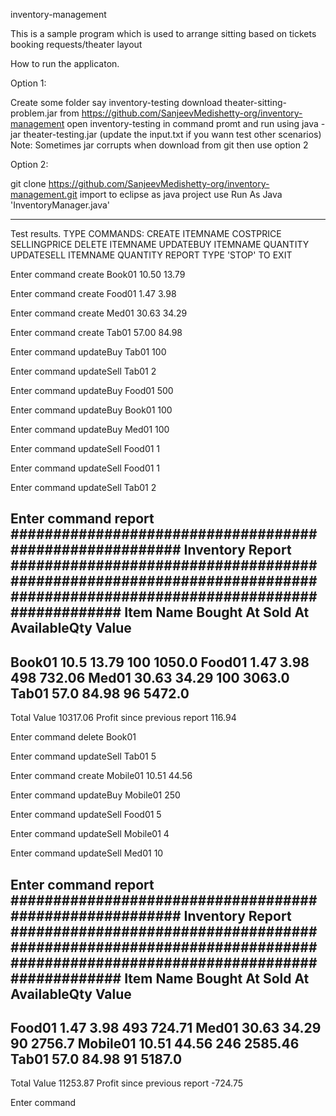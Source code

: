 
inventory-management

This is a sample program which is used to arrange sitting based on tickets booking requests/theater layout

How to run the applicaton.

Option 1:

Create some folder say inventory-testing
download theater-sitting-problem.jar from https://github.com/SanjeevMedishetty-org/inventory-management
open inventory-testing in command promt and run using java -jar theater-testing.jar (update the input.txt if you wann test other scenarios)
Note: Sometimes jar corrupts when download from git then use option 2

Option 2:

git clone https://github.com/SanjeevMedishetty-org/inventory-management.git
import to eclipse as java project
use Run As Java 'InventoryManager.java'


--------------------------------

Test results.
TYPE COMMANDS: 
 CREATE ITEMNAME COSTPRICE SELLINGPRICE
 DELETE ITEMNAME
 UPDATEBUY ITEMNAME QUANTITY
 UPDATESELL ITEMNAME QUANTITY
 REPORT
 TYPE 'STOP' TO EXIT


Enter command
create Book01 10.50 13.79


Enter command
create Food01 1.47 3.98


Enter command
create Med01 30.63 34.29


Enter command
create Tab01 57.00 84.98


Enter command
updateBuy Tab01 100


Enter command
updateSell Tab01 2


Enter command
updateBuy Food01 500


Enter command
updateBuy Book01 100


Enter command
updateBuy Med01 100


Enter command
updateSell Food01 1


Enter command
updateSell Food01 1


Enter command
updateSell Tab01 2


Enter command
report
######################################################## Inventory Report #########################################################################################################################
Item Name							Bought At							Sold At							AvailableQty							Value
--------------------------------------------------------------------------------------------------------------------------------------------------------------------------------------
Book01						10.5						13.79						100						1050.0
Food01						1.47						3.98						498						732.06
Med01						30.63						34.29						100						3063.0
Tab01						57.0						84.98						96						5472.0
--------------------------------------------------------------------------------------------------------------------------------------------------------------------------------------
Total Value                                                                                                               10317.06
Profit since previous report                                                                                              116.94


Enter command
delete Book01


Enter command
updateSell Tab01 5


Enter command
create Mobile01 10.51 44.56


Enter command
updateBuy Mobile01 250


Enter command
updateSell Food01 5


Enter command
updateSell Mobile01 4


Enter command
updateSell Med01 10


Enter command
report
######################################################## Inventory Report #########################################################################################################################
Item Name							Bought At							Sold At							AvailableQty							Value
--------------------------------------------------------------------------------------------------------------------------------------------------------------------------------------
Food01						1.47						3.98						493						724.71
Med01						30.63						34.29						90						2756.7
Mobile01						10.51						44.56						246						2585.46
Tab01						57.0						84.98						91						5187.0
--------------------------------------------------------------------------------------------------------------------------------------------------------------------------------------
Total Value                                                                                                               11253.87
Profit since previous report                                                                                              -724.75


Enter command
